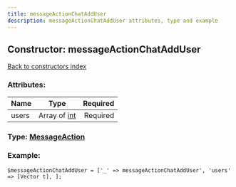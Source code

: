 ```yaml
---
title: messageActionChatAddUser
description: messageActionChatAddUser attributes, type and example
---
```

## Constructor: messageActionChatAddUser  
[Back to constructors index](index.md)



### Attributes:

| Name     |    Type       | Required |
|----------|:-------------:|---------:|
|users|Array of [int](../types/int.md) | Required|



### Type: [MessageAction](../types/MessageAction.md)


### Example:

```
$messageActionChatAddUser = ['_' => messageActionChatAddUser', 'users' => [Vector t], ];
```